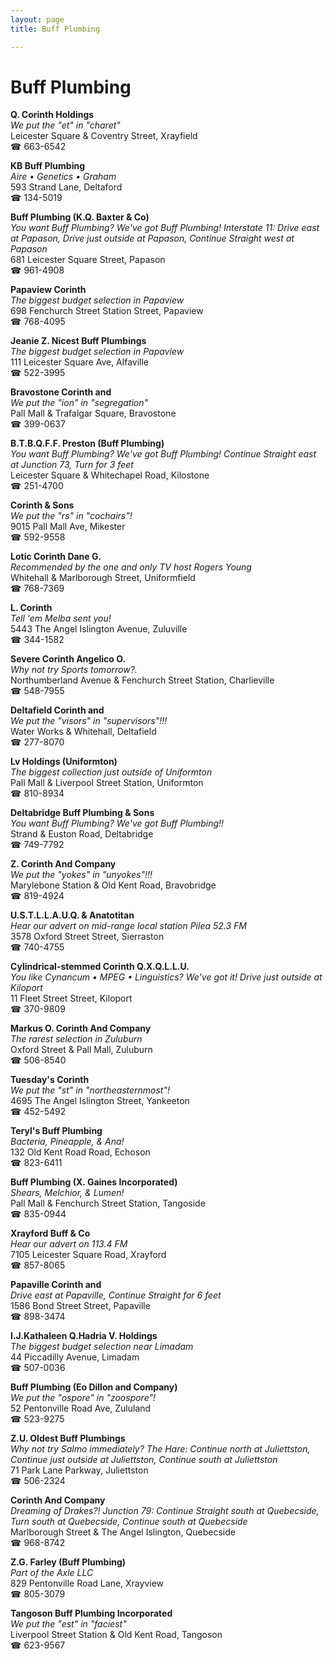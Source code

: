 ```yaml
---
layout: page 
title: Buff Plumbing

---
```



# Buff Plumbing


 **Q. Corinth Holdings**  
_We put the "et" in "charet"_  
Leicester Square & Coventry Street, Xrayfield  
☎ 663-6542

**KB Buff Plumbing**  
_Aire • Genetics • Graham_  
593 Strand Lane, Deltaford  
☎ 134-5019

**Buff Plumbing (K.Q. Baxter & Co)**  
_You want Buff Plumbing? We've got Buff Plumbing! 
Interstate 11: Drive east at Papason, Drive just outside at Papason, Continue Straight west at Papason_  
681 Leicester Square Street, Papason  
☎ 961-4908

**Papaview Corinth**  
_The biggest budget selection in Papaview_  
698 Fenchurch Street Station Street, Papaview  
☎ 768-4095

**Jeanie Z. Nicest Buff Plumbings**  
_The biggest budget selection in Papaview_  
111 Leicester Square Ave, Alfaville  
☎ 522-3995

**Bravostone Corinth and**  
_We put the "ion" in "segregation"_  
Pall Mall & Trafalgar Square, Bravostone  
☎ 399-0637

**B.T.B.Q.F.F. Preston (Buff Plumbing)**  
_You want Buff Plumbing? We've got Buff Plumbing! 
Continue Straight east at Junction 73, Turn for 3 feet_  
Leicester Square & Whitechapel Road, Kilostone  
☎ 251-4700

**Corinth & Sons**  
_We put the "rs" in "cochairs"!_  
9015 Pall Mall Ave, Mikester  
☎ 592-9558

**Lotic Corinth Dane G.**  
_Recommended by the one and only TV host Rogers Young_  
Whitehall & Marlborough Street, Uniformfield  
☎ 768-7369

**L. Corinth**  
_Tell 'em Melba sent you!_  
5443 The Angel Islington Avenue, Zuluville  
☎ 344-1582

**Severe Corinth Angelico O.**  
_Why not try Sports tomorrow?._  
Northumberland Avenue & Fenchurch Street Station, Charlieville  
☎ 548-7955

**Deltafield Corinth and**  
_We put the "visors" in "supervisors"!!!_  
Water Works & Whitehall, Deltafield  
☎ 277-8070

**Lv Holdings (Uniformton)**  
_The biggest collection just outside of Uniformton_  
Pall Mall & Liverpool Street Station, Uniformton  
☎ 810-8934

**Deltabridge Buff Plumbing & Sons**  
_You want Buff Plumbing? We've got Buff Plumbing!!_  
Strand & Euston Road, Deltabridge  
☎ 749-7792

**Z. Corinth And Company**  
_We put the "yokes" in "unyokes"!!!_  
Marylebone Station & Old Kent Road, Bravobridge  
☎ 819-4924

**U.S.T.L.L.A.U.Q. & Anatotitan**  
_Hear our advert on mid-range local station Pilea 52.3 FM_  
3578 Oxford Street Street, Sierraston  
☎ 740-4755

**Cylindrical-stemmed Corinth Q.X.Q.L.L.U.**  
_You like Cynancum • MPEG • Linguistics? We've got it! 
Drive just outside at Kiloport_  
11 Fleet Street Street, Kiloport  
☎ 370-9809

**Markus O. Corinth And Company**  
_The rarest selection in Zuluburn_  
Oxford Street & Pall Mall, Zuluburn  
☎ 506-8540

**Tuesday's Corinth**  
_We put the "st" in "northeasternmost"!_  
4695 The Angel Islington Street, Yankeeton  
☎ 452-5492

**Teryl's Buff Plumbing**  
_Bacteria, Pineapple, & Ana!_  
132 Old Kent Road Road, Echoson  
☎ 823-6411

**Buff Plumbing (X. Gaines Incorporated)**  
_Shears, Melchior, & Lumen!_  
Pall Mall & Fenchurch Street Station, Tangoside  
☎ 835-0944

**Xrayford Buff & Co**  
_Hear our advert on 113.4 FM_  
7105 Leicester Square Road, Xrayford  
☎ 857-8065

**Papaville Corinth and**  
_Drive east at Papaville, Continue Straight for 6 feet_  
1586 Bond Street Street, Papaville  
☎ 898-3474

**I.J.Kathaleen Q.Hadria V. Holdings**  
_The biggest budget selection near Limadam_  
44 Piccadilly Avenue, Limadam  
☎ 507-0036

**Buff Plumbing (Eo Dillon and Company)**  
_We put the "ospore" in "zoospore"!_  
52 Pentonville Road Ave, Zululand  
☎ 523-9275

**Z.U. Oldest Buff Plumbings**  
_Why not try Salmo immediately? 
The Hare: Continue north at Juliettston, Continue just outside at Juliettston, Continue south at Juliettston_  
71 Park Lane Parkway, Juliettston  
☎ 506-2324

**Corinth And Company**  
_Dreaming of Drakes?! 
Junction 79: Continue Straight south at Quebecside, Turn south at Quebecside, Continue south at Quebecside_  
Marlborough Street & The Angel Islington, Quebecside  
☎ 968-8742

**Z.G. Farley (Buff Plumbing)**  
_Part of the Axle LLC_  
829 Pentonville Road Lane, Xrayview  
☎ 805-3079

**Tangoson Buff Plumbing Incorporated**  
_We put the "est" in "faciest"_  
Liverpool Street Station & Old Kent Road, Tangoson  
☎ 623-9567

